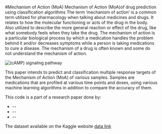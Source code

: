 #Mechanism of Action (MoA) 
Mechanism of Action (MoA)of drug prediction using classification algorithms
The term ’mechanism of action’ is a common term utilized for pharmacology when talking about medicines and
drugs. It relates to how the molecular functioning or acts of the drug in the body. Also utilized to describe the more general
reaction or effect of the drug, like what somebody feels when
they take the drug. The mechanism of action is a particular
biological process by which a medication handles the problem
behind it and/or decreases symptoms while a person is taking
medications to cure a disease. The mechanism of a drug is often known and some do not understand the mechanism of action.


![(cAMP) signaling pathway](https://github.com/HanaDev1/MoA_classification/blob/origin/image.jpg?raw=true)

This paper intends to predict and classification multiple response
targets of the Mechanism of Action (MoA) of various samples.
Samples are medications that are profiled at various time points
and doses, using various machine learning algorithms in addition
to compare the accuracy of them. 

This code is a part of a research paper done by:
* --
* --
* --

The dataset available on the Kaggle website
[data link](https://www.kaggle.com/c/lish-moa)
